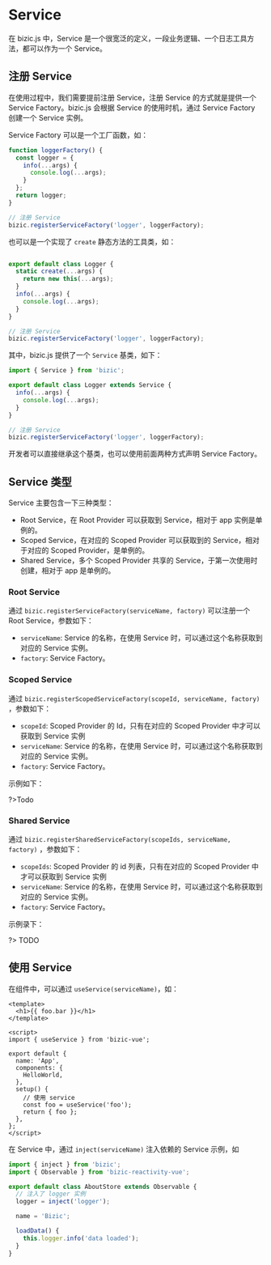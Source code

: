 # Service

在 bizic.js 中，Service 是一个很宽泛的定义，一段业务逻辑、一个日志工具方法，都可以作为一个 Service。

## 注册 Service

在使用过程中，我们需要提前注册 Service，注册 Service 的方式就是提供一个 Service Factory。bizic.js 会根据 Service 的使用时机，通过 Service Factory 创建一个 Service 实例。

Service Factory 可以是一个工厂函数，如：

```js
function loggerFactory() {
  const logger = {
    info(...args) {
      console.log(...args);
    }
  };
  return logger;
}

// 注册 Service
bizic.registerServiceFactory('logger', loggerFactory);
```

也可以是一个实现了 `create` 静态方法的工具类，如：

```js

export default class Logger {
  static create(...args) {
    return new this(...args);
  }
  info(...args) {
    console.log(...args);
  }
}

// 注册 Service
bizic.registerServiceFactory('logger', loggerFactory);

```

其中，bizic.js 提供了一个 `Service` 基类，如下：

```js 
import { Service } from 'bizic';

export default class Logger extends Service {
  info(...args) {
    console.log(...args);
  }
}

// 注册 Service
bizic.registerServiceFactory('logger', loggerFactory);

```

开发者可以直接继承这个基类，也可以使用前面两种方式声明 Service Factory。

## Service 类型

Service 主要包含一下三种类型：

- Root Service，在 Root Provider 可以获取到 Service，相对于 app 实例是单例的。
- Scoped Service，在对应的 Scoped Provider 可以获取到的 Service，相对于对应的 Scoped  Provider，是单例的。
- Shared Service，多个 Scoped Provider 共享的 Service，于第一次使用时创建，相对于 app 是单例的。

### Root Service

通过 `bizic.registerServiceFactory(serviceName, factory)` 可以注册一个 Root Service，参数如下：
- `serviceName`: Service 的名称，在使用 Service 时，可以通过这个名称获取到对应的 Service 实例。
- `factory`: Service Factory。

### Scoped Service

通过 `bizic.registerScopedServiceFactory(scopeId, serviceName, factory)` ，参数如下：

- `scopeId`: Scoped Provider 的 Id，只有在对应的 Scoped Provider 中才可以获取到 Service 实例
- `serviceName`: Service 的名称，在使用 Service 时，可以通过这个名称获取到对应的 Service 实例。
- `factory`: Service Factory。

示例如下：

?>Todo

### Shared Service

通过 `bizic.registerSharedServiceFactory(scopeIds, serviceName, factory)` ，参数如下：

- `scopeIds`: Scoped Provider 的 id 列表，只有在对应的 Scoped Provider 中才可以获取到 Service 实例
- `serviceName`: Service 的名称，在使用 Service 时，可以通过这个名称获取到对应的 Service 实例。
- `factory`: Service Factory。

示例录下：

?> TODO

## 使用 Service

在组件中，可以通过 `useService(serviceName)`，如：

```vue
<template>
  <h1>{{ foo.bar }}</h1>
</template>

<script>
import { useService } from 'bizic-vue';

export default {
  name: 'App',
  components: {
    HelloWorld,
  },
  setup() {
    // 使用 service
    const foo = useService('foo');
    return { foo };
  },
};
</script>
```

在 Service 中，通过 `inject(serviceName)` 注入依赖的 Service 示例，如

```js
import { inject } from 'bizic';
import { Observable } from 'bizic-reactivity-vue';

export default class AboutStore extends Observable {
  // 注入了 logger 实例
  logger = inject('logger');

  name = 'Bizic';

  loadData() {
    this.logger.info('data loaded');
  }
}
```